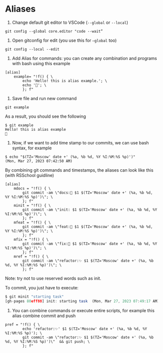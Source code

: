 # Aliases

1. Change default git editor to VSCode (```--global``` or ```--local```)

```
git config --global core.editor "code --wait”
```

1. Open gitconfig for edit (you use  this for ```—global``` too) 

```
git config --local --edit
```

1. Add Alias for commands: you can create any combination and programs with bash using this example 

```
[alias]
	example= "!f() { \
		echo 'Hello! this is alias example.'; \
		echo '🦥'; \
        }; f"
```

1. Save file and run new command

```
git example
```

As a result, you should see the following 

```
$ git example
Hello! this is alias example
🦥
```

1. Now, if we want to add time stamp to our commits, we can use bash syntax, for example

```
$ echo "$(TZ='Moscow' date +' (%a, %b %d, %Y %I:%M:%S %p)')"
(Mon, Mar 27, 2023 07:42:50 AM)
```

By combining git commands and timestamps, the aliases can look like this (with RSSchool guidline)

```
[alias]
	mdocs = "!f() { \
		git commit -am \"docs:📜 $1 $(TZ='Moscow' date +' (%a, %b %d, %Y %I:%M:%S %p)')\"; \
        }; f"
	minit = "!f() { \
		git commit -am \"init: $1 $(TZ='Moscow' date +' (%a, %b %d, %Y %I:%M:%S %p)')\"; \
        }; f"
	mfeat = "!f() { \
		git commit -am \"feat:🦄 $1 $(TZ='Moscow' date +' (%a, %b %d, %Y %I:%M:%S %p)')\"; \
        }; f"
	mfix = "!f() { \
		git commit -am \"fix:🐞 $1 $(TZ='Moscow' date +' (%a, %b %d, %Y %I:%M:%S %p)')\"; \
        }; f"
	mref = "!f() { \
		git commit -am \"refactor:✨ $1 $(TZ='Moscow' date +' (%a, %b %d, %Y %I:%M:%S %p)')\"; \
        }; f"
```

Note: try not to use reserved words such as init.

To commit, you just have to execute:

```jsx
$ git minit "starting task"
[gh-pages 80eff88] init: starting task  (Mon, Mar 27, 2023 07:49:17 AM)
```

1. You can combine commands or execute entire scripts, for example this alias combine commit and push

```
pref = "!f() { \
		echo 'refactor:✨' $1 $(TZ='Moscow' date +' (%a, %b %d, %Y %I:%M:%S %p)'); \
		git commit -am \"refactor:✨ $1 $(TZ='Moscow' date +' (%a, %b %d, %Y %I:%M:%S %p)')\"  && git push; \
        }; f"
```

